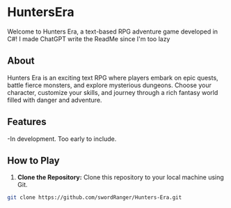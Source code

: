 # HuntersEra

Welcome to Hunters Era, a text-based RPG adventure game developed in C#!
I made ChatGPT write the ReadMe since I'm too lazy

## About

Hunters Era is an exciting text RPG where players embark on epic quests, battle fierce monsters, and explore mysterious dungeons. Choose your character, customize your skills, and journey through a rich fantasy world filled with danger and adventure.

## Features

-In development. Too early to include.

## How to Play

1. **Clone the Repository:** Clone this repository to your local machine using Git.

```bash
git clone https://github.com/swordRanger/Hunters-Era.git
